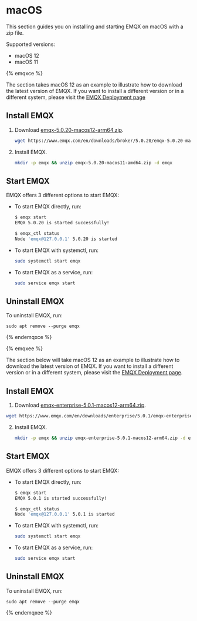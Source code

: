 # macOS

This section guides you on installing and starting EMQX on macOS with a zip file.

Supported versions:

- macOS 12
- macOS 11

{% emqxce %}

The section takes macOS 12 as an example to illustrate how to download the latest version of EMQX. If you want to install a different version or in a different system, please visit the [EMQX Deployment page](https://www.emqx.io/downloads?os=macOS)

## Install EMQX

1. Download [emqx-5.0.20-macos12-arm64.zip](https://www.emqx.com/en/downloads/broker/5.0.20/emqx-5.0.20-macos12-arm64.zip). 

   ```bash
   wget https://www.emqx.com/en/downloads/broker/5.0.20/emqx-5.0.20-macos11-amd64.zip
   ```
   
2. Install EMQX. 

   ```bash
   mkdir -p emqx && unzip emqx-5.0.20-macos11-amd64.zip -d emqx
   ```

## Start EMQX

EMQX offers 3 different options to start EMQX:

- To start EMQX directly, run:

  ```bash
  $ emqx start
  EMQX 5.0.20 is started successfully!
  
  $ emqx_ctl status
  Node 'emqx@127.0.0.1' 5.0.20 is started
  ```

- To start EMQX with systemctl, run:

  ```bash
  sudo systemctl start emqx
  ```

- To start EMQX as a service, run:

  ```bash
  sudo service emqx start
  ```

## Uninstall EMQX

To uninstall EMQX, run:

```
sudo apt remove --purge emqx
```


{% endemqxce %}

{% emqxee %}

The section below will take macOS 12 as an example to illustrate how to download the latest version of EMQX. If you want to install a different version or in a different system, please visit the [EMQX Deployment page](https://www.emqx.com/en/try?product=enterprise). 

## Install EMQX

1.  Download [emqx-enterprise-5.0.1-macos12-arm64.zip](https://www.emqx.com/en/downloads/enterprise/5.0.1/emqx-enterprise-5.0.1-macos12-arm64.zip). 

   ```bash
   wget https://www.emqx.com/en/downloads/enterprise/5.0.1/emqx-enterprise-5.0.1-macos12-arm64.zip
   ```

2. Install EMQX.

   ```bash
   mkdir -p emqx && unzip emqx-enterprise-5.0.1-macos12-arm64.zip -d emqx
   ```

## Start EMQX

EMQX offers 3 different options to start EMQX:

- To start EMQX directly, run:

  ```bash
  $ emqx start
  EMQX 5.0.1 is started successfully!
  
  $ emqx_ctl status
  Node 'emqx@127.0.0.1' 5.0.1 is started
  ```

- To start EMQX with systemctl, run:

  ```bash
  sudo systemctl start emqx
  ```

- To start EMQX as a service, run:

  ```bash
  sudo service emqx start
  ```

## Uninstall EMQX

To uninstall EMQX, run:

  ```shell
sudo apt remove --purge emqx
  ```

{% endemqxee %}